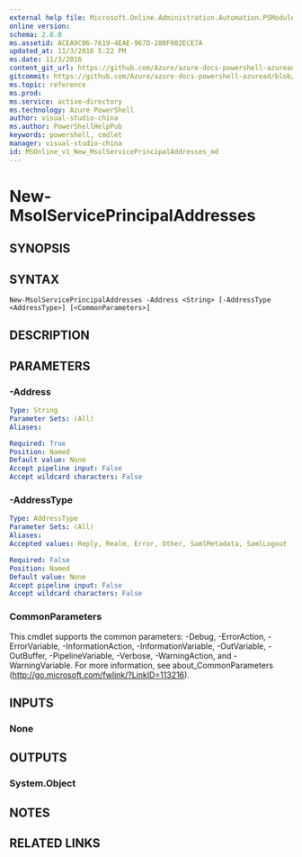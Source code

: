 ```yaml
---
external help file: Microsoft.Online.Administration.Automation.PSModule.dll-Help.xml
online version: 
schema: 2.0.0
ms.assetid: ACEA9C06-7619-4EAE-967D-280F982ECE7A
updated_at: 11/3/2016 5:22 PM
ms.date: 11/3/2016
content_git_url: https://github.com/Azure/azure-docs-powershell-azuread/blob/master/Azure%20AD%20Cmdlets/MSOnline/v1/New-MsolServicePrincipalAddresses.md
gitcommit: https://github.com/Azure/azure-docs-powershell-azuread/blob/cedef1609da4230592c00be27ccc62e342e2df61/Azure%20AD%20Cmdlets/MSOnline/v1/New-MsolServicePrincipalAddresses.md
ms.topic: reference
ms.prod: 
ms.service: active-directory
ms.technology: Azure PowerShell
author: visual-studio-china
ms.author: PowerShellHelpPub
keywords: powershell, cmdlet
manager: visual-studio-china
id: MSOnline_v1_New_MsolServicePrincipalAddresses_md
---
```


# New-MsolServicePrincipalAddresses

## SYNOPSIS


## SYNTAX

```
New-MsolServicePrincipalAddresses -Address <String> [-AddressType <AddressType>] [<CommonParameters>]
```

## DESCRIPTION


## PARAMETERS

### -Address


```yaml
Type: String
Parameter Sets: (All)
Aliases: 

Required: True
Position: Named
Default value: None
Accept pipeline input: False
Accept wildcard characters: False
```

### -AddressType


```yaml
Type: AddressType
Parameter Sets: (All)
Aliases: 
Accepted values: Reply, Realm, Error, Other, SamlMetadata, SamlLogout

Required: False
Position: Named
Default value: None
Accept pipeline input: False
Accept wildcard characters: False
```

### CommonParameters
This cmdlet supports the common parameters: -Debug, -ErrorAction, -ErrorVariable, -InformationAction, -InformationVariable, -OutVariable, -OutBuffer, -PipelineVariable, -Verbose, -WarningAction, and -WarningVariable. For more information, see about_CommonParameters (http://go.microsoft.com/fwlink/?LinkID=113216).

## INPUTS

### None

## OUTPUTS

### System.Object

## NOTES

## RELATED LINKS


